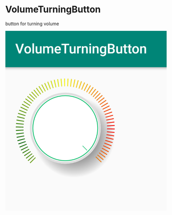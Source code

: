 # VolumeTurningButton
 button for turning volume
 
 ![Image text](https://github.com/qacorn/VolumeTurningButton/blob/master/VolumeTurningButton.png)

